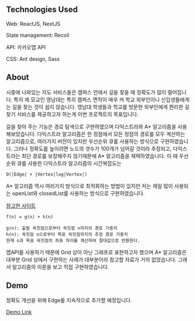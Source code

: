 ## Technologies Used

Web: ReactJS, NextJS

State management: Recoil

API: 카카오맵 API

CSS: Ant design, Sass


## About

시중에 나와있는 지도 서비스들은 캠퍼스 안에서 길을 찾을 때 정확도가 많이 떨어집니다. 특히 제 모교인 영남대는 특히 캠퍼스 면적이 매우 커 학교 외부인이나 신입생들에게는 길을 찾는 것이 쉽지 않습니다. 영남대 학생들과 학교를 방문한 외부인에게 편리한 길찾기 서비스를 제공하고자 하는게 이번 프로젝트의 목표입니다.


길을 찾아 주는 기능은 경로 탐색으로 구현하였으며 다익스트라와 A* 알고리즘을 사용해보았습니다. 다익스트라 알고리즘은 한 정점에서 모든 정점의 경로를 모두 계산하는 알고리즘으로, 여러가지 버전이 있지만 우선순위 큐를 사용하는 방식으로 구현하였습니다. 그러나 정확도를 높이려면 노드의 갯수가 100개가 넘어갈 것이라 추정되고, 다익스트라는 최단 경로를 보장해주지 않기때문에 A* 알고리즘을 채택하였습니다. 이 때 우선순위 큐를 사용한 다익스트라 알고리즘의 시간복잡도는 
```
O(|Edge| + |Vertex|log|Vertex|) 
```


A* 알고리즘 역시 여러가지 방식으로 최적화하는 방법이 있지만 저는 제일 많이 사용되는 openList와 closedList를 사용하는 방식으로 구현하였습니다. 

<a href="http://www.gisdeveloper.co.kr/?p=3897">참고한 사이트</a>

```
f(n) = g(n) + h(n)

g(n): 출발 꼭짓점으로부터 꼭짓점 n까지의 경로 가중치
h(n): 꼭짓점 n으로부터 목표 꼭짓점까지의 추정 경로 가중치
현재 n과 목표 꼭짓점의 좌표 차이를 계산하여 절대값으로 반환한다. 
```


맵API를 사용하기 때문에 Grid 상이 아닌 그래프로 표현하고자 했으며 A* 알고리즘은 대부분 Grid 상에서 구현하는 사례가 대부분이라 참고할 자료가 거의 없었습니다. 그래서 알고리즘의 이론을 보고 직접 구현하였습니다.


## Demo

정확도 개선을 위해 Edge를 지속적으로 추가할 예정입니다.


<a href="https://project-yu-pathfinder.vercel.app/">Demo Link</a>




## 



